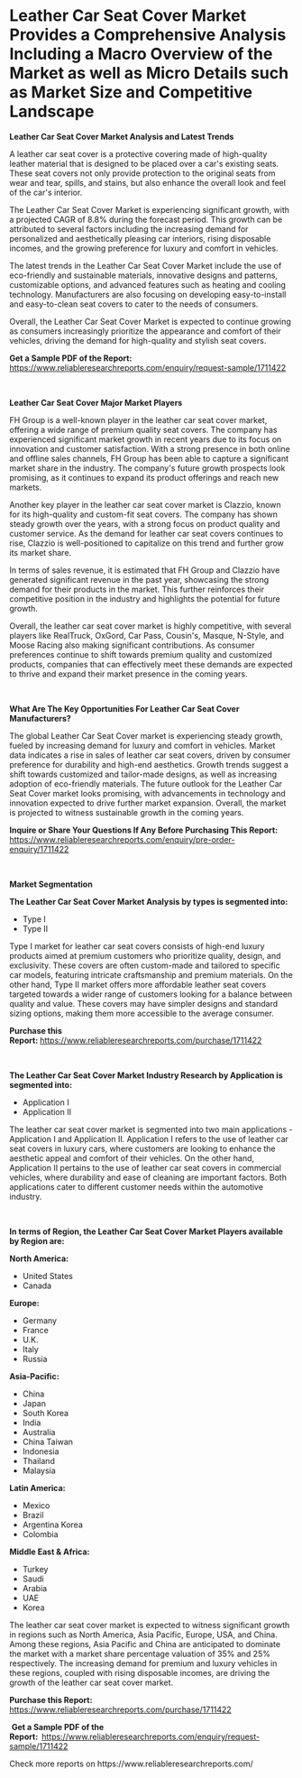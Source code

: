 <p><h1>Leather Car Seat Cover Market Provides a Comprehensive Analysis Including a Macro Overview of the Market as well as Micro Details such as Market Size and Competitive Landscape</h1></p><p><strong>Leather Car Seat Cover Market Analysis and Latest Trends</strong></p>
<p><p>A leather car seat cover is a protective covering made of high-quality leather material that is designed to be placed over a car's existing seats. These seat covers not only provide protection to the original seats from wear and tear, spills, and stains, but also enhance the overall look and feel of the car's interior.</p><p>The Leather Car Seat Cover Market is experiencing significant growth, with a projected CAGR of 8.8% during the forecast period. This growth can be attributed to several factors including the increasing demand for personalized and aesthetically pleasing car interiors, rising disposable incomes, and the growing preference for luxury and comfort in vehicles.</p><p>The latest trends in the Leather Car Seat Cover Market include the use of eco-friendly and sustainable materials, innovative designs and patterns, customizable options, and advanced features such as heating and cooling technology. Manufacturers are also focusing on developing easy-to-install and easy-to-clean seat covers to cater to the needs of consumers.</p><p>Overall, the Leather Car Seat Cover Market is expected to continue growing as consumers increasingly prioritize the appearance and comfort of their vehicles, driving the demand for high-quality and stylish seat covers.</p></p>
<p><strong>Get a Sample PDF of the Report:&nbsp;</strong> <a href="https://www.reliableresearchreports.com/enquiry/request-sample/1711422">https://www.reliableresearchreports.com/enquiry/request-sample/1711422</a></p>
<p>&nbsp;</p>
<p><strong>Leather Car Seat Cover Major Market Players</strong></p>
<p><p>FH Group is a well-known player in the leather car seat cover market, offering a wide range of premium quality seat covers. The company has experienced significant market growth in recent years due to its focus on innovation and customer satisfaction. With a strong presence in both online and offline sales channels, FH Group has been able to capture a significant market share in the industry. The company's future growth prospects look promising, as it continues to expand its product offerings and reach new markets.</p><p>Another key player in the leather car seat cover market is Clazzio, known for its high-quality and custom-fit seat covers. The company has shown steady growth over the years, with a strong focus on product quality and customer service. As the demand for leather car seat covers continues to rise, Clazzio is well-positioned to capitalize on this trend and further grow its market share.</p><p>In terms of sales revenue, it is estimated that FH Group and Clazzio have generated significant revenue in the past year, showcasing the strong demand for their products in the market. This further reinforces their competitive position in the industry and highlights the potential for future growth.</p><p>Overall, the leather car seat cover market is highly competitive, with several players like RealTruck, OxGord, Car Pass, Cousin's, Masque, N-Style, and Moose Racing also making significant contributions. As consumer preferences continue to shift towards premium quality and customized products, companies that can effectively meet these demands are expected to thrive and expand their market presence in the coming years.</p></p>
<p>&nbsp;</p>
<p><strong>What Are The Key Opportunities For Leather Car Seat Cover Manufacturers?</strong></p>
<p><p>The global Leather Car Seat Cover market is experiencing steady growth, fueled by increasing demand for luxury and comfort in vehicles. Market data indicates a rise in sales of leather car seat covers, driven by consumer preference for durability and high-end aesthetics. Growth trends suggest a shift towards customized and tailor-made designs, as well as increasing adoption of eco-friendly materials. The future outlook for the Leather Car Seat Cover market looks promising, with advancements in technology and innovation expected to drive further market expansion. Overall, the market is projected to witness sustainable growth in the coming years.</p></p>
<p><strong>Inquire or Share Your Questions If Any Before Purchasing This Report:</strong> <a href="https://www.reliableresearchreports.com/enquiry/pre-order-enquiry/1711422">https://www.reliableresearchreports.com/enquiry/pre-order-enquiry/1711422</a></p>
<p>&nbsp;</p>
<p><strong>Market Segmentation</strong></p>
<p><strong>The Leather Car Seat Cover Market Analysis by types is segmented into:</strong></p>
<p><ul><li>Type I</li><li>Type II</li></ul></p>
<p><p>Type I market for leather car seat covers consists of high-end luxury products aimed at premium customers who prioritize quality, design, and exclusivity. These covers are often custom-made and tailored to specific car models, featuring intricate craftsmanship and premium materials. On the other hand, Type II market offers more affordable leather seat covers targeted towards a wider range of customers looking for a balance between quality and value. These covers may have simpler designs and standard sizing options, making them more accessible to the average consumer.</p></p>
<p><strong>Purchase this Report:&nbsp;</strong><a href="https://www.reliableresearchreports.com/purchase/1711422">https://www.reliableresearchreports.com/purchase/1711422</a></p>
<p>&nbsp;</p>
<p><strong>The Leather Car Seat Cover Market Industry Research by Application is segmented into:</strong></p>
<p><ul><li>Application I</li><li>Application II</li></ul></p>
<p><p>The leather car seat cover market is segmented into two main applications - Application I and Application II. Application I refers to the use of leather car seat covers in luxury cars, where customers are looking to enhance the aesthetic appeal and comfort of their vehicles. On the other hand, Application II pertains to the use of leather car seat covers in commercial vehicles, where durability and ease of cleaning are important factors. Both applications cater to different customer needs within the automotive industry.</p></p>
<p>&nbsp;</p>
<p><strong>In terms of Region, the Leather Car Seat Cover Market Players available by Region are:</strong></p>
<p>
    <p> <strong> North America: </strong>
        <ul>
            <li>United States</li>
            <li>Canada</li>
        </ul>
        </p> 
    <p> <strong> Europe: </strong>
        <ul>
            <li>Germany</li>
            <li>France</li>
            <li>U.K.</li>
            <li>Italy</li>
            <li>Russia</li>
        </ul>
        </p> 
    <p> <strong> Asia-Pacific: </strong>
        <ul>
            <li>China</li>
            <li>Japan</li>
            <li>South Korea</li>
            <li>India</li>
            <li>Australia</li>
            <li>China Taiwan</li>
            <li>Indonesia</li>
            <li>Thailand</li>
            <li>Malaysia</li>
        </ul>
        </p> 
    <p> <strong> Latin America: </strong>
        <ul>
            <li>Mexico</li>
            <li>Brazil</li>
            <li>Argentina Korea</li>
            <li>Colombia</li>
        </ul>
        </p> 
    <p> <strong> Middle East & Africa: </strong>
        <ul>
            <li>Turkey</li>
            <li>Saudi</li>
            <li>Arabia</li>
            <li>UAE</li>
            <li>Korea</li>
        </ul>
    </p>
    </p>
<p><p>The leather car seat cover market is expected to witness significant growth in regions such as North America, Asia Pacific, Europe, USA, and China. Among these regions, Asia Pacific and China are anticipated to dominate the market with a market share percentage valuation of 35% and 25% respectively. The increasing demand for premium and luxury vehicles in these regions, coupled with rising disposable incomes, are driving the growth of the leather car seat cover market.</p></p>
<p><strong>Purchase this Report: </strong><a href="https://www.reliableresearchreports.com/purchase/1711422">https://www.reliableresearchreports.com/purchase/1711422</a></p>
<p>&nbsp;<strong>Get a Sample PDF of the Report:&nbsp;&nbsp;</strong><a href="https://www.reliableresearchreports.com/enquiry/request-sample/1711422">https://www.reliableresearchreports.com/enquiry/request-sample/1711422</a></p>
<p><strong></strong></p>
<p>Check more reports on https://www.reliableresearchreports.com/</p>